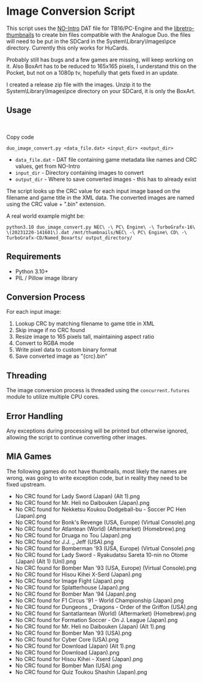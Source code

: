 # Image Conversion Script

This script uses the [NO-Intro](https://datomatic.no-intro.org) DAT file for TB16/PC-Engine and the [libretro-thumbnails](https://github.com/libretro-thumbnails/libretro-thumbnails) to create bin files compatible with the Analogue Duo.  the files will need to be put in the SDCard in the System\Library\Images\pce directory.  Currently this only works for HuCards.  

Probably still has bugs and a few games are missing, will keep working on it.  Also BoxArt has to be reduced to 165x165 pixels, I understand this on the Pocket, but not on a 1080p tv, hopefully that gets fixed in an update.

I created a release zip file with the images.  Unzip it to the System\Library\Images\pce directory on your SDCard, it is only the BoxArt.

## Usage

&nbsp;

Copy code

`duo_image_convert.py <data_file.dat> <input_dir> <output_dir>`

- `data_file.dat` \- DAT file containing game metadata like names and CRC values, get from NO-Intro
- `input_dir` \- Directory containing images to convert
- `output_dir` \- Where to save converted images - this has to already exist

The script looks up the CRC value for each input image based on the filename and game title in the XML data. The converted images are named using the CRC value + ".bin" extension.

A real world example might be:

`python3.10 duo_image_convert.py NEC\ -\ PC\ Engine\ -\ TurboGrafx-16\ \(20231220-141601\).dat /mnt/thumbnails/NEC\ -\ PC\ Engine\ CD\ -\ TurboGrafx-CD/Named_Boxarts/ output_directory/`

## Requirements

- Python 3.10+
- PIL / Pillow image library

## Conversion Process

For each input image:

1.  Lookup CRC by matching filename to game title in XML
2.  Skip image if no CRC found
3.  Resize image to 165 pixels tall, maintaining aspect ratio
4.  Convert to RGBA mode
5.  Write pixel data to custom binary format
6.  Save converted image as "{crc}.bin"

## Threading

The image conversion process is threaded using the `concurrent.futures` module to utilize multiple CPU cores.

## Error Handling

Any exceptions during processing will be printed but otherwise ignored, allowing the script to continue converting other images.

## MIA Games

The following games do not have thumbnails, most likely the names are wrong, was going to write exception code, but in reality they need to be fixed upstream.

- No CRC found for Lady Sword (Japan) (Alt 1).png
- No CRC found for Mr. Heli no Daibouken (Japan).png
- No CRC found for Nekketsu Koukou Dodgeball-bu - Soccer PC Hen (Japan).png
- No CRC found for Bonk's Revenge (USA, Europe) (Virtual Console).png
- No CRC found for Atlantean (World) (Aftermarket) (Homebrew).png
- No CRC found for Druaga no Tou (Japan).png
- No CRC found for J.J. _ Jeff (USA).png
- No CRC found for Bomberman '93 (USA, Europe) (Virtual Console).png
- No CRC found for Lady Sword - Ryakudatsu Sareta 10-nin no Otome (Japan) (Alt 1) (Unl).png
- No CRC found for Bomber Man '93 (USA, Europe) (Virtual Console).png
- No CRC found for Hisou Kihei X-Serd (Japan).png
- No CRC found for Image Fight (Japan).png
- No CRC found for Splatterhouse (Japan).png
- No CRC found for Bomber Man '94 (Japan).png
- No CRC found for F1 Circus '91 - World Championship (Japan).png
- No CRC found for Dungeons _ Dragons - Order of the Griffon (USA).png
- No CRC found for Santatlantean (World) (Aftermarket) (Homebrew).png
- No CRC found for Formation Soccer - On J. League (Japan).png
- No CRC found for Mr. Heli no Daibouken (Japan) (Alt 1).png
- No CRC found for Bomber Man '93 (USA).png
- No CRC found for Cyber Core (USA).png
- No CRC found for Download (Japan) (Alt 1).png
- No CRC found for Download (Japan).png
- No CRC found for Hisou Kihei - Xserd (Japan).png
- No CRC found for Bomber Man (USA).png
- No CRC found for Quiz Toukou Shashin (Japan).png
